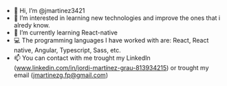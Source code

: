 - 👋 Hi, I’m @jmartinez3421
- 👀 I’m interested in learning new technologies and improve the ones that i alredy know.
- 🌱 I’m currently learning React-native
- 💻 The programming languages I have worked with are: React, React native, Angular, Typescript, Sass, etc.
- 📫 You can contact with me trought my LinkedIn (www.linkedin.com/in/jordi-martínez-grau-813934215) or trought my email (jmartinezg.fp@gmail.com)

<!---
jmartinez3421/jmartinez3421 is a ✨ special ✨ repository because its `README.md` (this file) appears on your GitHub profile.
You can click the Preview link to take a look at your changes.
--->
